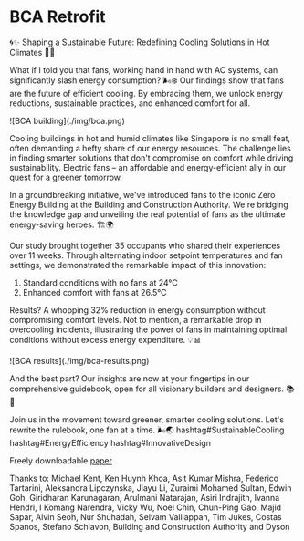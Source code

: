 # BCA Retrofit

🌀✨ Shaping a Sustainable Future: Redefining Cooling Solutions in Hot Climates 🏢🌞

What if I told you that fans, working hand in hand with AC systems, can significantly slash energy consumption? 🌬️❄️ 
Our findings show that fans are the future of efficient cooling. By embracing them, we unlock energy reductions, sustainable practices, and enhanced comfort for all.

<div class="img-center" style={{"margin-bottom": 20}}> ![BCA building](./img/bca.png)</div>

Cooling buildings in hot and humid climates like Singapore is no small feat, often demanding a hefty share of our energy resources. The challenge lies in finding smarter solutions that don't compromise on comfort while driving sustainability. Electric fans – an affordable and energy-efficient ally in our quest for a greener tomorrow.

In a groundbreaking initiative, we've introduced fans to the iconic Zero Energy Building at the Building and Construction Authority. We're bridging the knowledge gap and unveiling the real potential of fans as the ultimate energy-saving heroes. 🏗️🌍

Our study brought together 35 occupants who shared their experiences over 11 weeks. Through alternating indoor setpoint temperatures and fan settings, we demonstrated the remarkable impact of this innovation:
1. Standard conditions with no fans at 24°C
2. Enhanced comfort with fans at 26.5°C

Results? A whopping 32% reduction in energy consumption without compromising comfort levels. Not to mention, a remarkable drop in overcooling incidents, illustrating the power of fans in maintaining optimal conditions without excess energy expenditure. 💡📊

<div class="img-center" style={{"margin-bottom": 20}}> ![BCA results](./img/bca-results.png)</div>

And the best part? Our insights are now at your fingertips in our comprehensive guidebook, open for all visionary builders and designers. 📚🌱

Join us in the movement toward greener, smarter cooling solutions. Let's rewrite the rulebook, one fan at a time. 🌬️🌏 hashtag#SustainableCooling hashtag#EnergyEfficiency hashtag#InnovativeDesign

Freely downloadable [paper](https://lnkd.in/gK9PhmeB)


Thanks to: Michael Kent, Ken Huynh Khoa, Asit Kumar Mishra, Federico Tartarini, Aleksandra Lipczynska, Jiayu Li, Zuraimi Mohamed Sultan,
Edwin Goh, Giridharan Karunagaran, Arulmani Natarajan, Asiri Indrajith, Ivanna Hendri, I Komang Narendra, Vicky Wu, Noel Chin, Chun-Ping Gao, Majid Sapar, Alvin Seoh, Nur Shuhadah, Selvam Valliappan, Tim Jukes, Costas Spanos, Stefano Schiavon, Building and Construction Authority and Dyson
